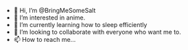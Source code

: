 - 👋 Hi, I’m @BringMeSomeSalt
- 👀 I’m interested in anime.
- 🌱 I’m currently learning how to sleep efficiently
- 💞️ I’m looking to collaborate with everyone who want me to.
- 📫 How to reach me...

<!---
BringMeSomeSalt/BringMeSomeSalt is a ✨ special ✨ repository because its `README.md` (this file) appears on your GitHub profile.
You can click the Preview link to take a look at your changes.
--->
